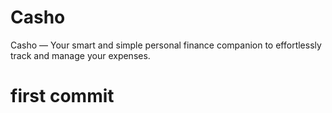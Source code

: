 # Casho
Casho — Your smart and simple personal finance companion to effortlessly track and manage your expenses.

# first commit